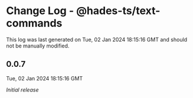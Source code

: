 # Change Log - @hades-ts/text-commands

This log was last generated on Tue, 02 Jan 2024 18:15:16 GMT and should not be manually modified.

## 0.0.7
Tue, 02 Jan 2024 18:15:16 GMT

_Initial release_

